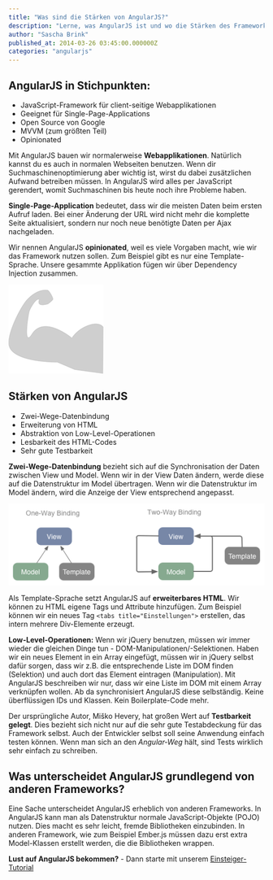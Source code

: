 ```yaml
---
title: "Was sind die Stärken von AngularJS?"
description: "Lerne, was AngularJS ist und wo die Stärken des Frameworks liegen."
author: "Sascha Brink"
published_at: 2014-03-26 03:45:00.000000Z
categories: "angularjs"
---
```


## AngularJS in Stichpunkten:

* JavaScript-Framework für client-seitige Webapplikationen
* Geeignet für Single-Page-Applications
* Open Source von Google
* MVVM (zum größten Teil)
* Opinionated

Mit AngularJS bauen wir normalerweise **Webapplikationen**. Natürlich kannst du es auch in normalen Webseiten benutzen. Wenn dir Suchmaschinenoptimierung aber wichtig ist, wirst du dabei zusätzlichen Aufwand betreiben müssen. In AngularJS wird alles per JavaScript gerendert, womit Suchmaschinen bis heute noch ihre Probleme haben.

**Single-Page-Application** bedeutet, dass wir die meisten Daten beim ersten Aufruf laden. Bei einer Änderung der URL wird nicht mehr die komplette Seite aktualisiert, sondern nur noch neue benötigte Daten per Ajax nachgeladen.

Wir nennen AngularJS **opinionated**,  weil es viele Vorgaben macht, wie wir das Framework nutzen sollen. Zum Beispiel gibt es nur eine Template-Sprache. Unsere gesammte Applikation fügen wir über Dependency Injection zusammen.

![Macht AngularJS stark!](angularjs-staerken.png)

## Stärken von AngularJS

* Zwei-Wege-Datenbindung
* Erweiterung von HTML
* Abstraktion von Low-Level-Operationen
* Lesbarkeit des HTML-Codes
* Sehr gute Testbarkeit

**Zwei-Wege-Datenbindung** bezieht sich auf die Synchronisation der Daten zwischen View und Model. Wenn wir in der View Daten ändern, werde diese auf die Datenstruktur im Model übertragen. Wenn wir die Datenstruktur im Model ändern, wird die Anzeige der View entsprechend angepasst.

![Binding Types](binding-types.png)

Als Template-Sprache setzt AngularJS auf **erweiterbares HTML**. Wir können zu HTML eigene Tags und Attribute hinzufügen. Zum Beispiel können wir ein neues Tag `<tabs title="Einstellungen">` erstellen, das intern mehrere Div-Elemente erzeugt.

**Low-Level-Operationen:** Wenn wir jQuery benutzen, müssen wir immer wieder die gleichen Dinge tun - DOM-Manipulationen/-Selektionen. Haben wir ein neues Element in ein Array eingefügt, müssen wir in jQuery selbst dafür sorgen, dass wir z.B. die entsprechende Liste im DOM finden (Selektion) und auch dort das Element eintragen (Manipulation). Mit AngularJS beschreiben wir nur, dass wir eine Liste im DOM mit einem Array verknüpfen wollen. Ab da synchronisiert AngularJS diese selbständig. Keine überflüssigen IDs und Klassen. Kein Boilerplate-Code mehr.

Der ursprüngliche Autor, Miško Hevery, hat großen Wert auf **Testbarkeit gelegt**. Dies bezieht sich nicht nur auf die sehr gute Testabdeckung für das Framework selbst. Auch der Entwickler selbst soll seine Anwendung einfach testen können. Wenn man sich an den *Angular-Weg* hält, sind Tests wirklich sehr einfach zu schreiben.

## Was unterscheidet AngularJS grundlegend von anderen Frameworks?

Eine Sache unterscheidet AngularJS erheblich von anderen Frameworks. In AngularJS  kann man als Datenstruktur normale JavaScript-Objekte (POJO) nutzen. Dies macht es sehr leicht, fremde Bibliotheken einzubinden. In anderen Framework, wie zum Beispiel Ember.js müssen dazu erst extra Model-Klassen erstellt werden, die die Bibliotheken wrappen.

**Lust auf AngularJS bekommen?** - Dann starte mit unserem [Einsteiger-Tutorial](/artikel/angularjs-tutorial-deutsch/)
